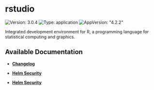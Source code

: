 # rstudio

![Version: 3.0.4](https://img.shields.io/badge/Version-3.0.4-informational?style=flat-square) ![Type: application](https://img.shields.io/badge/Type-application-informational?style=flat-square) ![AppVersion: "4.2.2"](https://img.shields.io/badge/AppVersion-"4.2.2"-informational?style=flat-square)

Integrated development environment for R, a programming language for statistical computing and graphics.

## Available Documentation

- [**Changelog**](CHANGELOG)

- [**Helm Security**](container-security)

- [**Helm Security**](helm-security)

